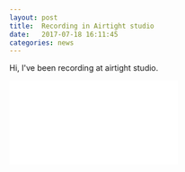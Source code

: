 ```yaml
---
layout: post
title:  Recording in Airtight studio
date:   2017-07-18 16:11:45
categories: news
---
```


Hi, I've been recording at airtight studio.

<div class="videowrapper">
<iframe src="//www.youtube.com/embed/yhBb1cqoYjc" frameborder="0" allowfullscreen></iframe>
</div>

